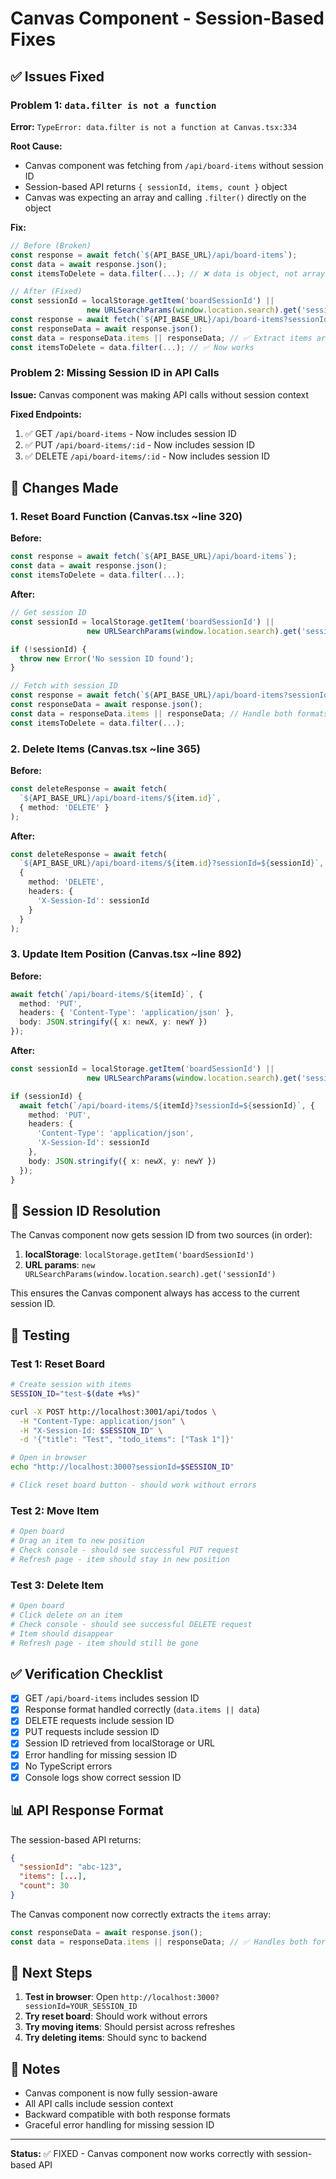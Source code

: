 # Canvas Component - Session-Based Fixes

## ✅ Issues Fixed

### Problem 1: `data.filter is not a function`
**Error:** `TypeError: data.filter is not a function at Canvas.tsx:334`

**Root Cause:** 
- Canvas component was fetching from `/api/board-items` without session ID
- Session-based API returns `{ sessionId, items, count }` object
- Canvas was expecting an array and calling `.filter()` directly on the object

**Fix:**
```typescript
// Before (Broken)
const response = await fetch(`${API_BASE_URL}/api/board-items`);
const data = await response.json();
const itemsToDelete = data.filter(...); // ❌ data is object, not array

// After (Fixed)
const sessionId = localStorage.getItem('boardSessionId') || 
                 new URLSearchParams(window.location.search).get('sessionId');
const response = await fetch(`${API_BASE_URL}/api/board-items?sessionId=${sessionId}`);
const responseData = await response.json();
const data = responseData.items || responseData; // ✅ Extract items array
const itemsToDelete = data.filter(...); // ✅ Now works
```

### Problem 2: Missing Session ID in API Calls
**Issue:** Canvas component was making API calls without session context

**Fixed Endpoints:**
1. ✅ GET `/api/board-items` - Now includes session ID
2. ✅ PUT `/api/board-items/:id` - Now includes session ID
3. ✅ DELETE `/api/board-items/:id` - Now includes session ID

## 🔧 Changes Made

### 1. Reset Board Function (Canvas.tsx ~line 320)

**Before:**
```typescript
const response = await fetch(`${API_BASE_URL}/api/board-items`);
const data = await response.json();
const itemsToDelete = data.filter(...);
```

**After:**
```typescript
// Get session ID
const sessionId = localStorage.getItem('boardSessionId') || 
                 new URLSearchParams(window.location.search).get('sessionId');

if (!sessionId) {
  throw new Error('No session ID found');
}

// Fetch with session ID
const response = await fetch(`${API_BASE_URL}/api/board-items?sessionId=${sessionId}`);
const responseData = await response.json();
const data = responseData.items || responseData; // Handle both formats
const itemsToDelete = data.filter(...);
```

### 2. Delete Items (Canvas.tsx ~line 365)

**Before:**
```typescript
const deleteResponse = await fetch(
  `${API_BASE_URL}/api/board-items/${item.id}`,
  { method: 'DELETE' }
);
```

**After:**
```typescript
const deleteResponse = await fetch(
  `${API_BASE_URL}/api/board-items/${item.id}?sessionId=${sessionId}`,
  { 
    method: 'DELETE',
    headers: {
      'X-Session-Id': sessionId
    }
  }
);
```

### 3. Update Item Position (Canvas.tsx ~line 892)

**Before:**
```typescript
await fetch(`/api/board-items/${itemId}`, {
  method: 'PUT',
  headers: { 'Content-Type': 'application/json' },
  body: JSON.stringify({ x: newX, y: newY })
});
```

**After:**
```typescript
const sessionId = localStorage.getItem('boardSessionId') || 
                 new URLSearchParams(window.location.search).get('sessionId');

if (sessionId) {
  await fetch(`/api/board-items/${itemId}?sessionId=${sessionId}`, {
    method: 'PUT',
    headers: { 
      'Content-Type': 'application/json',
      'X-Session-Id': sessionId
    },
    body: JSON.stringify({ x: newX, y: newY })
  });
}
```

## 🎯 Session ID Resolution

The Canvas component now gets session ID from two sources (in order):

1. **localStorage**: `localStorage.getItem('boardSessionId')`
2. **URL params**: `new URLSearchParams(window.location.search).get('sessionId')`

This ensures the Canvas component always has access to the current session ID.

## 🧪 Testing

### Test 1: Reset Board
```bash
# Create session with items
SESSION_ID="test-$(date +%s)"

curl -X POST http://localhost:3001/api/todos \
  -H "Content-Type: application/json" \
  -H "X-Session-Id: $SESSION_ID" \
  -d '{"title": "Test", "todo_items": ["Task 1"]}'

# Open in browser
echo "http://localhost:3000?sessionId=$SESSION_ID"

# Click reset board button - should work without errors
```

### Test 2: Move Item
```bash
# Open board
# Drag an item to new position
# Check console - should see successful PUT request
# Refresh page - item should stay in new position
```

### Test 3: Delete Item
```bash
# Open board
# Click delete on an item
# Check console - should see successful DELETE request
# Item should disappear
# Refresh page - item should still be gone
```

## ✅ Verification Checklist

- [x] GET `/api/board-items` includes session ID
- [x] Response format handled correctly (`data.items || data`)
- [x] DELETE requests include session ID
- [x] PUT requests include session ID
- [x] Session ID retrieved from localStorage or URL
- [x] Error handling for missing session ID
- [x] No TypeScript errors
- [x] Console logs show correct session ID

## 📊 API Response Format

The session-based API returns:
```json
{
  "sessionId": "abc-123",
  "items": [...],
  "count": 30
}
```

The Canvas component now correctly extracts the `items` array:
```typescript
const responseData = await response.json();
const data = responseData.items || responseData; // ✅ Handles both formats
```

## 🚀 Next Steps

1. **Test in browser**: Open `http://localhost:3000?sessionId=YOUR_SESSION_ID`
2. **Try reset board**: Should work without errors
3. **Try moving items**: Should persist across refreshes
4. **Try deleting items**: Should sync to backend

## 📝 Notes

- Canvas component is now fully session-aware
- All API calls include session context
- Backward compatible with both response formats
- Graceful error handling for missing session ID

---

**Status:** ✅ FIXED - Canvas component now works correctly with session-based API
